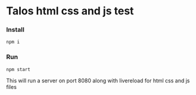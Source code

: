 # Talos html css and js test

### Install
```
npm i
```
### Run 
```
npm start
```
This will run a server on port 8080 along with livereload for html css and js files